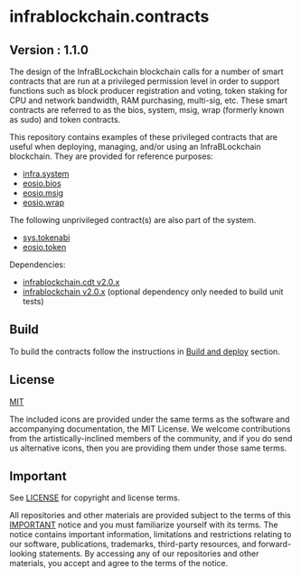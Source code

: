 # infrablockchain.contracts

## Version : 1.1.0

The design of the InfraBLockchain blockchain calls for a number of smart contracts that are run at a privileged permission level in order to support functions such as block producer registration and voting, token staking for CPU and network bandwidth, RAM purchasing, multi-sig, etc.  These smart contracts are referred to as the bios, system, msig, wrap (formerly known as sudo) and token contracts.

This repository contains examples of these privileged contracts that are useful when deploying, managing, and/or using an InfraBLockchain blockchain.  They are provided for reference purposes:

   * [infra.system](./contracts/infra.system)
   * [eosio.bios](./contracts/eosio.bios)
   * [eosio.msig](./contracts/eosio.msig)
   * [eosio.wrap](./contracts/eosio.wrap)

The following unprivileged contract(s) are also part of the system.
   * [sys.tokenabi](./contracts/sys.tokenabi)
   * [eosio.token](./contracts/eosio.token)

Dependencies:
* [infrablockchain.cdt v2.0.x](https://github.com/InfraBLockchain/infrablockchain.cdt)
* [infrablockchain v2.0.x](https://github.com/InfraBLockchain/infrablockchain) (optional dependency only needed to build unit tests)

## Build

To build the contracts follow the instructions in [Build and deploy](https://developers.eos.io/manuals/eosio.contracts/latest/build-and-deploy) section.

## License

[MIT](./LICENSE)

The included icons are provided under the same terms as the software and accompanying documentation, the MIT License.  We welcome contributions from the artistically-inclined members of the community, and if you do send us alternative icons, then you are providing them under those same terms.

## Important

See [LICENSE](./LICENSE) for copyright and license terms.

All repositories and other materials are provided subject to the terms of this [IMPORTANT](./IMPORTANT.md) notice and you must familiarize yourself with its terms.  The notice contains important information, limitations and restrictions relating to our software, publications, trademarks, third-party resources, and forward-looking statements.  By accessing any of our repositories and other materials, you accept and agree to the terms of the notice.
